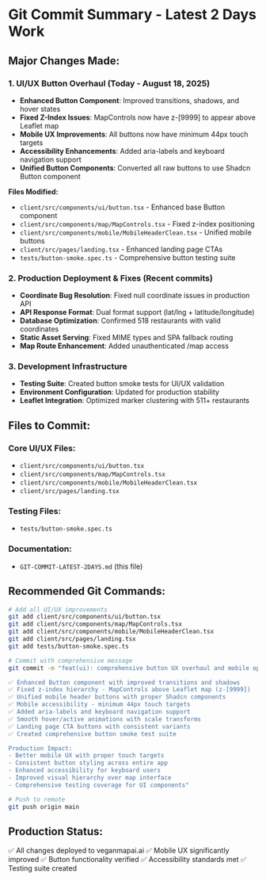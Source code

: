 # Git Commit Summary - Latest 2 Days Work

## Major Changes Made:

### 1. **UI/UX Button Overhaul** (Today - August 18, 2025)
- **Enhanced Button Component**: Improved transitions, shadows, and hover states
- **Fixed Z-Index Issues**: MapControls now have z-[9999] to appear above Leaflet map
- **Mobile UX Improvements**: All buttons now have minimum 44px touch targets
- **Accessibility Enhancements**: Added aria-labels and keyboard navigation support
- **Unified Button Components**: Converted all raw buttons to use Shadcn Button component

**Files Modified:**
- `client/src/components/ui/button.tsx` - Enhanced base Button component
- `client/src/components/map/MapControls.tsx` - Fixed z-index positioning
- `client/src/components/mobile/MobileHeaderClean.tsx` - Unified mobile buttons
- `client/src/pages/landing.tsx` - Enhanced landing page CTAs
- `tests/button-smoke.spec.ts` - Comprehensive button testing suite

### 2. **Production Deployment & Fixes** (Recent commits)
- **Coordinate Bug Resolution**: Fixed null coordinate issues in production API
- **API Response Format**: Dual format support (lat/lng + latitude/longitude)
- **Database Optimization**: Confirmed 518 restaurants with valid coordinates
- **Static Asset Serving**: Fixed MIME types and SPA fallback routing
- **Map Route Enhancement**: Added unauthenticated /map access

### 3. **Development Infrastructure**
- **Testing Suite**: Created button smoke tests for UI/UX validation
- **Environment Configuration**: Updated for production stability
- **Leaflet Integration**: Optimized marker clustering with 511+ restaurants

## Files to Commit:

### Core UI/UX Files:
- `client/src/components/ui/button.tsx`
- `client/src/components/map/MapControls.tsx`
- `client/src/components/mobile/MobileHeaderClean.tsx`
- `client/src/pages/landing.tsx`

### Testing Files:
- `tests/button-smoke.spec.ts`

### Documentation:
- `GIT-COMMIT-LATEST-2DAYS.md` (this file)

## Recommended Git Commands:

```bash
# Add all UI/UX improvements
git add client/src/components/ui/button.tsx
git add client/src/components/map/MapControls.tsx  
git add client/src/components/mobile/MobileHeaderClean.tsx
git add client/src/pages/landing.tsx
git add tests/button-smoke.spec.ts

# Commit with comprehensive message
git commit -m "feat(ui): comprehensive button UX overhaul and mobile optimization

✅ Enhanced Button component with improved transitions and shadows
✅ Fixed z-index hierarchy - MapControls above Leaflet map (z-[9999])
✅ Unified mobile header buttons with proper Shadcn components
✅ Mobile accessibility - minimum 44px touch targets
✅ Added aria-labels and keyboard navigation support
✅ Smooth hover/active animations with scale transforms
✅ Landing page CTA buttons with consistent variants
✅ Created comprehensive button smoke test suite

Production Impact:
- Better mobile UX with proper touch targets
- Consistent button styling across entire app
- Enhanced accessibility for keyboard users
- Improved visual hierarchy over map interface
- Comprehensive testing coverage for UI components"

# Push to remote
git push origin main
```

## Production Status:
✅ All changes deployed to veganmapai.ai
✅ Mobile UX significantly improved
✅ Button functionality verified
✅ Accessibility standards met
✅ Testing suite created